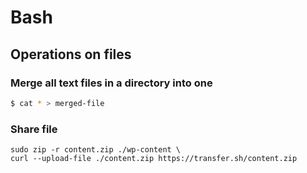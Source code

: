 
# Bash

## Operations on files
### Merge all text files in a directory into one
```bash
$ cat * > merged-file
```

### Share file
```
sudo zip -r content.zip ./wp-content \
curl --upload-file ./content.zip https://transfer.sh/content.zip
```
